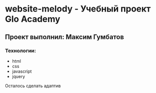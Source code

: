 # website-melody - Учебный проект Glo Academy

## Проект выполнил: Максим Гумбатов

### Технологии:

- html
- css
- javascript
- jquery

Осталось сделать адаптив
